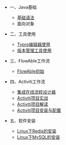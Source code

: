 - 一、Java基础
  - [基础语法](01.Java基础/1.Java语法.md)
  - 面向对象
  
- 二、工具使用
  - [Typro编辑器使用](02.工具使用/1.Typro使用教程.md)
  - [版本管理工具使用](02.工具使用/2.版本管理工具使用.md)

- 三、FlowAble工作流
  - [FlowAble初始](03.Flowable工作流/1.FlowAble初始.md)
- 四、Activiti工作流
  - [集成在线流程设计器](04.Activiti工作流/1.SpringBoot整合Activiti在线设计器.md)   
  - [Activiti项目实战](04.Activiti工作流/2.SpringBoot整合Activiti项目实战.md)
  - [Activiti项目解读](04.Activiti工作流/3.SunnyActiviti项目解读.md)
  - [Activiti项目安装与配置](04.Activiti工作流/4.SunnyActiviti项目安装与配置.md)
- 五、软件安装
  - [Linux下Redis的安装](05.软件安装/1.Linux下Redis的安装与配置.md)   
  - [Linux下MySQL的安装](05.软件安装/2.Linux下MySQL5.7的安装与配置.md)  



